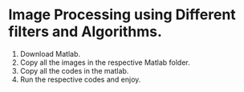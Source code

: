 # Image Processing using Different filters and Algorithms.

1. Download Matlab.
2. Copy all the images in the respective Matlab folder.
3. Copy all the codes in the matlab.
4. Run the respective codes and enjoy.
